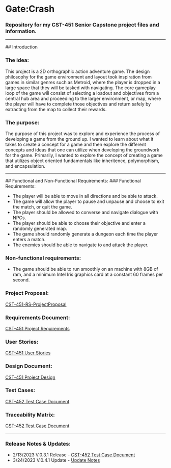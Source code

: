# Gate:Crash
### Repository for my CST-451 Senior Capstone project files and information.

<hr/>
## Introduction

### The idea:

This project is a 2D orthographic action adventure game. The design philosophy for the game environment and layout took inspiration from games in similar genres such as Metroid, where the player is dropped in a large space that they will be tasked with navigating. The core gameplay loop of the game will consist of selecting a loadout and objectives from a central hub area and proceeding to the larger environment, or map, where the player will have to complete those objectives and return safely by extracting from the map to collect their rewards. 

### The purpose:

The purpose of this project was to explore and experience the process of developing a game from the ground up. I wanted to learn about what it takes to create a concept for a game and then explore the different concepts and ideas that one can utilize when developing the groundwork for the game. Primarily, I wanted to explore the concept of creating a game that utilizes object oriented fundamentals like inheritence, polymorphism, and encapsulation.

<hr/>
## Functional and Non-Functional Requirements:
### Functional Requirements:

- The player will be able to move in all directions and be able to attack.
- The game will allow the player to pause and unpause and choose to exit the match, or quit the game.
- The player should be allowed to converse and navigate dialogue with NPCs.
- The player should be able to choose their objective and enter a randomly generated map.
- The game should randomly generate a dungeon each time the player enters a match.
- The enemies should be able to navigate to and attack the player.

### Non-functional requirements:
- The game should be able to run smoothly on an machine with 8GB of ram, and a minimum Intel Iris graphics card at a constant 60 frames per second.

### Project Proposal:
<a href="Documentation/CST-451-RS-ProjectProposal.pdf">CST-451-RS-ProjectProposal</a>

### Requirements Document:
<a href="Documentation/CST-451 Project Requirements.pdf">CST-451 Project Requirements</a>
### User Stories:
<a href="Documentation/CST-452 User Stories.xls">CST-451 User Stories</a>

### Design Document:
<a href="Documentation/CST-451 Project Design.pdf">CST-451 Project Design</a>

### Test Cases:
<a href="Documentation/CST-452 Test Cases.xls">CST-452 Test Case Document</a>

### Traceability Matrix:
<a href="Documentation/CST-452 Traceability Matrix.xls">CST-452 Test Case Document</a>

<hr/>

### Release Notes & Updates:
- 2/13/2023 V.0.3.1 Release - <a href="Documentation/Milestone 1 - Release Notes 0.3.1.pdf">CST-452 Test Case Document</a>
- 3/24/2023 V.0.4.1 Update - <a href="Documentation/v0-4-1-notes.md">Update Notes</a>
